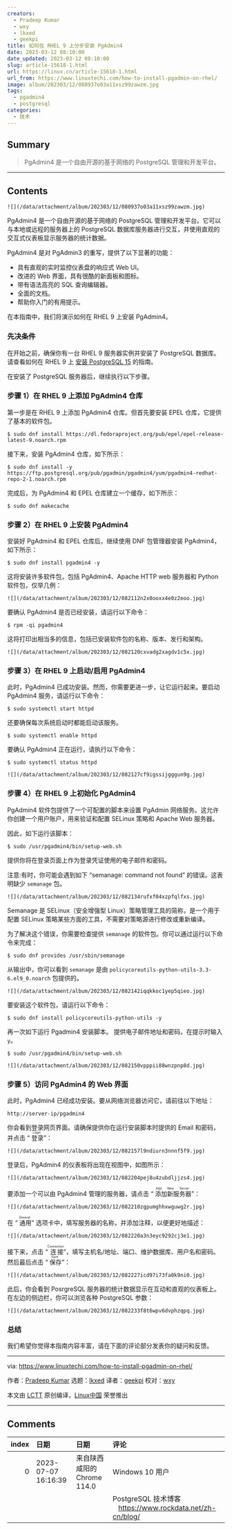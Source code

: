 ```yaml
---
creators:
  - Pradeep Kumar
  - wxy
  - lkxed
  - geekpi
title: 如何在 RHEL 9 上分步安装 PgAdmin4
date: 2023-03-12 08:10:00
date_updated: 2023-03-12 08:10:00
slug: article-15618-1.html
url: https://linux.cn/article-15618-1.html
url_from: https://www.linuxtechi.com/how-to-install-pgadmin-on-rhel/
image: album/202303/12/080937o03a11xsz99zawzm.jpg
tags:
  - pgadmin4
  - postgresql
categories:
  - 技术
---
```


## Summary

> PgAdmin4 是一个自由开源的基于网络的 PostgreSQL 管理和开发平台。

***

<!-- more -->

## Contents

`![](/data/attachment/album/202303/12/080937o03a11xsz99zawzm.jpg)`

PgAdmin4 是一个自由开源的基于网络的 PostgreSQL 管理和开发平台。它可以与本地或远程的服务器上的 PostgreSQL 数据库服务器进行交互，并使用直观的交互式仪表板显示服务器的统计数据。

PgAdmin4 是对 PgAdmin3 的重写，提供了以下显著的功能：

* 具有直观的实时监控仪表盘的响应式 Web UI。
* 改进的 Web 界面，具有很酷的新面板和图标。
* 带有语法高亮的 SQL 查询编辑器。
* 全面的文档。
* 帮助你入门的有用提示。

在本指南中，我们将演示如何在 RHEL 9 上安装 PgAdmin4。

### 先决条件

在开始之前，确保你有一台 RHEL 9 服务器实例并安装了 PostgreSQL 数据库。请查看如何在 RHEL 9 上 [安装 PostgreSQL 15](https://www.linuxtechi.com/how-to-install-postgresql-on-rhel/) 的指南。

在安装了 PostgreSQL 服务器后，继续执行以下步骤。

### 步骤 1）在 RHEL 9 上添加 PgAdmin4 仓库

第一步是在 RHEL 9 上添加 PgAdmin4 仓库。但首先要安装 EPEL 仓库，它提供了基本的软件包。

```shell
$ sudo dnf install https://dl.fedoraproject.org/pub/epel/epel-release-latest-9.noarch.rpm
```

接下来，安装 PgAdmin4 仓库，如下所示：

```shell
$ sudo dnf install -y https://ftp.postgresql.org/pub/pgadmin/pgadmin4/yum/pgadmin4-redhat-repo-2-1.noarch.rpm
```

完成后，为 PgAdmin4 和 EPEL 仓库建立一个缓存，如下所示：

```shell
$ sudo dnf makecache
```

### 步骤 2）在 RHEL 9 上安装 PgAdmin4

安装好 PgAdmin4 和 EPEL 仓库后，继续使用 DNF 包管理器安装 PgAdmin4，如下所示：

```shell
$ sudo dnf install pgadmin4 -y
```

这将安装许多软件包，包括 PgAdmin4、Apache HTTP web 服务器和 Python 软件包，仅举几例：

`![](/data/attachment/album/202303/12/082112n2x0ooxx4e0z2eoo.jpg)`

要确认 PgAdmin4 是否已经安装，请运行以下命令：

```shell
$ rpm -qi pgadmin4
```

这将打印出相当多的信息，包括已安装软件包的名称、版本、发行和架构。

`![](/data/attachment/album/202303/12/082120cxvadg2xagdv1c5x.jpg)`

### 步骤 3）在 RHEL 9 上启动/启用 PgAdmin4

此时，PgAdmin4 已成功安装。然而，你需要更进一步，让它运行起来。要启动 PgAdmin4 服务，请运行以下命令：

```shell
$ sudo systemctl start httpd
```

还要确保每次系统启动时都能启动该服务。

```shell
$ sudo systemctl enable httpd
```

要确认 PgAdmin4 正在运行，请执行以下命令：

```shell
$ sudo systemctl status httpd
```

`![](/data/attachment/album/202303/12/082127cf9igssijgggun9g.jpg)`

### 步骤 4）在 RHEL 9 上初始化 PgAdmin4

PgAdmin4 软件包提供了一个可配置的脚本来设置 PgAdmin 网络服务。这允许你创建一个用户账户，用来验证和配置 SELinux 策略和 Apache Web 服务器。

因此，如下运行该脚本：

```shell
$ sudo /usr/pgadmin4/bin/setup-web.sh
```

提供你将在登录页面上作为登录凭证使用的电子邮件和密码。

注意:有时，你可能会遇到如下 “semanage: command not found” 的错误。这表明缺少 `semanage` 包。

`![](/data/attachment/album/202303/12/082134rufxf04xzpfqlfxs.jpg)`

Semanage 是 SELinux（安全增强型 Linux）策略管理工具的简称，是一个用于配置 SELinux 策略某些方面的工具，不需要对策略源进行修改或重新编译。

为了解决这个错误，你需要检查提供 `semanage` 的软件包。你可以通过运行以下命令来完成：

```shell
$ sudo dnf provides /usr/sbin/semanage
```

从输出中，你可以看到 `semanage` 是由 `policycoreutils-python-utils-3.3-6.el9_0.noarch` 包提供的。

`![](/data/attachment/album/202303/12/082142iqqkkoc1yep5qieo.jpg)`

要安装这个软件包，请运行以下命令：

```shell
$ sudo dnf install policycoreutils-python-utils -y
```

再一次如下运行 Pgadmin4 安装脚本。 提供电子邮件地址和密码，在提示时输入 `y`。

```shell
$ sudo /usr/pgadmin4/bin/setup-web.sh
```

`![](/data/attachment/album/202303/12/082150vpppii88wnzpnp8d.jpg)`

### 步骤 5）访问 PgAdmin4 的 Web 界面

此时，PgAdmin4 已经成功安装。要从网络浏览器访问它，请前往以下地址：

```shell
http://server-ip/pgadmin4
```

你会看到登录网页界面。请确保提供你在运行安装脚本时提供的 Email 和密码，并点击 “<ruby> 登录 <rt>  Login </rt></ruby>”：

`![](/data/attachment/album/202303/12/082157l9ndiurn3nnnf5f9.jpg)`

登录后，PgAdmin4 的仪表板将出现在视图中，如图所示：

`![](/data/attachment/album/202303/12/082204pej8u4zubdljjzs4.jpg)`

要添加一个可以由 PgAdmin4 管理的服务器，请点击 “<ruby> 添加新服务器 <rt>  Add New Server </rt></ruby>”：

`![](/data/attachment/album/202303/12/082210zgpumghhxwguwg2r.jpg)`

在 “<ruby> 通用 <rt>  General </rt></ruby>” 选项卡中，填写服务器的名称，并添加注释，以便更好地描述：

`![](/data/attachment/album/202303/12/082220a3n3eyc9292cj3e1.jpg)`

接下来，点击 “<ruby> 连接 <rt>  Connection </rt></ruby>”，填写主机名/地址、端口、维护数据库、用户名和密码。然后最后点击 “<ruby> 保存 <rt>  Save </rt></ruby>”：

`![](/data/attachment/album/202303/12/082227icd97i73fa0k9ni0.jpg)`

此后，你会看到 PosrgreSQL 服务器的统计数据显示在互动和直观的仪表板上。在左边的侧边栏，你可以浏览各种 PostgreSQL 参数：

`![](/data/attachment/album/202303/12/082233f8t6wpv6dvphzqpq.jpg)`

### 总结

我们希望你觉得本指南内容丰富，请在下面的评论部分发表你的疑问和反馈。

---

via: <https://www.linuxtechi.com/how-to-install-pgadmin-on-rhel/>

作者：[Pradeep Kumar](https://www.linuxtechi.com/author/pradeep/) 选题：[lkxed](https://github.com/lkxed/) 译者：[geekpi](https://github.com/geekpi) 校对：[wxy](https://github.com/wxy)

本文由 [LCTT](https://github.com/LCTT/TranslateProject) 原创编译，[Linux中国](https://linux.cn/) 荣誉推出

***

## Comments

|   index | 日期                | 日期                                        | 评论                                                                                                                                                              |
|--------:|:--------------------|:--------------------------------------------|:------------------------------------------------------------------------------------------------------------------------------------------------------------------|
|       0 | 2023-07-07 16:16:39 | 来自陕西咸阳的 Chrome 114.0|Windows 10 用户 | PostgreSQL 文档资料汇总&nbsp; &nbsp;&nbsp;&nbsp;<a href="https://www.rockdata.net/zh-cn/docs/" target="_blank">https://www.rockdata.net/zh-cn/docs/</a><br /> |
|         |                     |                                             | PostgreSQL 技术博客&nbsp; &nbsp;&nbsp;&nbsp;<a href="https://www.rockdata.net/zh-cn/blog/" target="_blank">https://www.rockdata.net/zh-cn/blog/</a>               |
